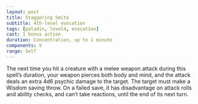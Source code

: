 ```yaml
---
layout: post
title: Staggering Smite
subtitle: 4th-level evocation
tags: [paladin, level4, evocation]
cast: 1 bonus action
duration: Concentration, up to 1 minute
components: V
range: Self
---
```

The next time you hit a creature with a melee weapon attack during this spell’s duration, your weapon pierces both body and mind, and the attack deals an extra 4d6 psychic damage to the target. The target must make a Wisdom saving throw. On a failed save, it has disadvantage on attack rolls and ability checks, and can’t take reactions, until the end of its next turn.